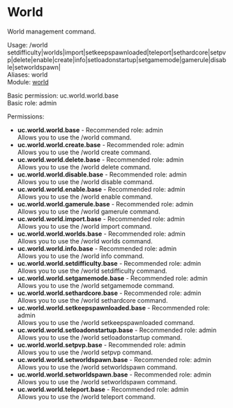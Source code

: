 World
====
World management command.

Usage: /world setdifficulty|worlds|import|setkeepspawnloaded|teleport|sethardcore|setpvp|delete|enable|create|info|setloadonstartup|setgamemode|gamerule|disable|setworldspawn|<br>
Aliases: world<br>
Module: [world](../modules/world.md)<br>

Basic permission: uc.world.world.base<br>
Basic role: admin<br>

Permissions: <br>
* **uc.world.world.base** - Recommended role: admin<br>Allows you to use the /world command.
* **uc.world.world.create.base** - Recommended role: admin<br>Allows you to use the /world create command.
* **uc.world.world.delete.base** - Recommended role: admin<br>Allows you to use the /world delete command.
* **uc.world.world.disable.base** - Recommended role: admin<br>Allows you to use the /world disable command.
* **uc.world.world.enable.base** - Recommended role: admin<br>Allows you to use the /world enable command.
* **uc.world.world.gamerule.base** - Recommended role: admin<br>Allows you to use the /world gamerule command.
* **uc.world.world.import.base** - Recommended role: admin<br>Allows you to use the /world import command.
* **uc.world.world.worlds.base** - Recommended role: admin<br>Allows you to use the /world worlds command.
* **uc.world.world.info.base** - Recommended role: admin<br>Allows you to use the /world info command.
* **uc.world.world.setdifficulty.base** - Recommended role: admin<br>Allows you to use the /world setdifficulty command.
* **uc.world.world.setgamemode.base** - Recommended role: admin<br>Allows you to use the /world setgamemode command.
* **uc.world.world.sethardcore.base** - Recommended role: admin<br>Allows you to use the /world sethardcore command.
* **uc.world.world.setkeepspawnloaded.base** - Recommended role: admin<br>Allows you to use the /world setkeepspawnloaded command.
* **uc.world.world.setloadonstartup.base** - Recommended role: admin<br>Allows you to use the /world setloadonstartup command.
* **uc.world.world.setpvp.base** - Recommended role: admin<br>Allows you to use the /world setpvp command.
* **uc.world.world.setworldspawn.base** - Recommended role: admin<br>Allows you to use the /world setworldspawn command.
* **uc.world.world.setworldspawn.base** - Recommended role: admin<br>Allows you to use the /world setworldspawn command.
* **uc.world.world.teleport.base** - Recommended role: admin<br>Allows you to use the /world teleport command.
